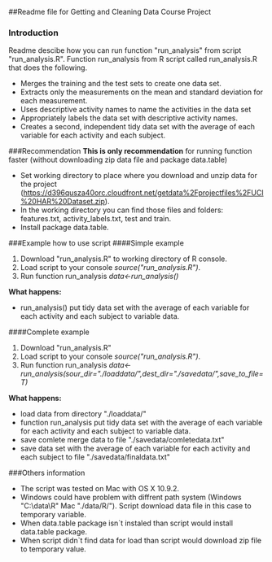 ##Readme file for Getting and Cleaning Data Course Project

### Introduction
Readme descibe how you can run function "run_analysis" from script "run_analysis.R".
Function run_analysis from R script called run_analysis.R that does the following. 
- Merges the training and the test sets to create one data set.
- Extracts only the measurements on the mean and standard deviation for each measurement. 
- Uses descriptive activity names to name the activities in the data set
- Appropriately labels the data set with descriptive activity names. 
- Creates a second, independent tidy data set with the average of each variable for each activity and each subject. 

###Recommendation
**This is only recommendation** for running function faster (without downloading zip data file and package data.table)
- Set working directory to place where you download and unzip data for the project (https://d396qusza40orc.cloudfront.net/getdata%2Fprojectfiles%2FUCI%20HAR%20Dataset.zip). 
- In the working directory you can find those files and folders: features.txt, activity_labels.txt, test and train.
- Install package data.table.

###Example how to use script
####Simple example
1. Download "run_analysis.R" to working directory of R console.
2. Load script to your console *source("run_analysis.R")*.
3. Run function run_analysis *data<-run_analysis()*

**What happens:**
- run_analysis() put tidy data set with the average of each variable for each activity and each subject to variable data.

####Complete example
1. Download "run_analysis.R"
2. Load script to your console *source("run_analysis.R")*.
3. Run function run_analysis *data<-run_analysis(sour_dir="./loaddata/",dest_dir="./savedata/",save_to_file=T)*

**What happens:**
- load data from directory "./loaddata/"
- function run_analysis put tidy data set with the average of each variable for each activity and each subject to variable data.
- save comlete merge data to file "./savedata/comletedata.txt"
- save data set with the average of each variable for each activity and each subject to file "./savedata/finaldata.txt"


###Others information
- The script was tested on Mac with OS X 10.9.2.
- Windows could have problem with diffrent path system (Windows "C:\data\R\" Mac "./data/R/"). Script download data file in this case to temporary variable.
- When data.table package isn`t instaled than script would install data.table package.
- When script didn`t find data for load than script would download zip file to temporary value.
